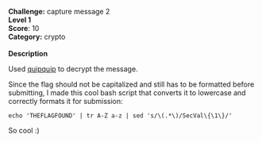 **Challenge:** capture message 2<br>
**Level 1**<br>
**Score**: 10 <br>
**Category:** crypto<br><br>
**Description**<br>

Used [quipquip](https://www.quipqiup.com/) to decrypt the message.

Since the flag should not be capitalized and still has to be formatted before submitting, I made this cool bash script that converts it to lowercase and correctly formats it for submission:

`echo 'THEFLAGFOUND' | tr A-Z a-z | sed 's/\(.*\)/SecVal\{\1\}/'`

So cool :)
